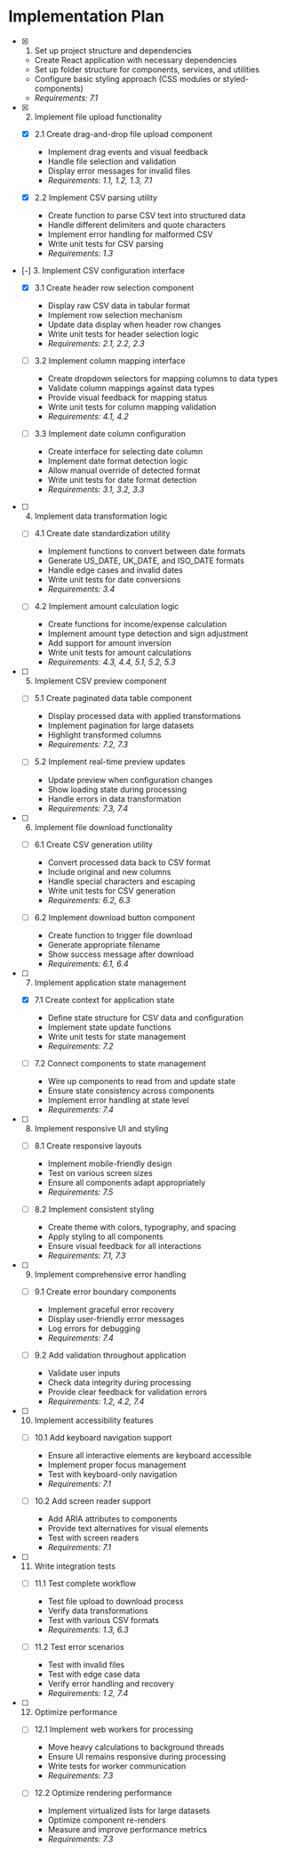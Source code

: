 # Implementation Plan

- [x] 1. Set up project structure and dependencies

  - Create React application with necessary dependencies
  - Set up folder structure for components, services, and utilities
  - Configure basic styling approach (CSS modules or styled-components)
  - _Requirements: 7.1_

- [x] 2. Implement file upload functionality

  - [x] 2.1 Create drag-and-drop file upload component

    - Implement drag events and visual feedback
    - Handle file selection and validation
    - Display error messages for invalid files
    - _Requirements: 1.1, 1.2, 1.3, 7.1_

  - [x] 2.2 Implement CSV parsing utility
    - Create function to parse CSV text into structured data
    - Handle different delimiters and quote characters
    - Implement error handling for malformed CSV
    - Write unit tests for CSV parsing
    - _Requirements: 1.3_

- [-] 3. Implement CSV configuration interface

  - [x] 3.1 Create header row selection component

    - Display raw CSV data in tabular format
    - Implement row selection mechanism
    - Update data display when header row changes
    - Write unit tests for header selection logic
    - _Requirements: 2.1, 2.2, 2.3_

  - [ ] 3.2 Implement column mapping interface

    - Create dropdown selectors for mapping columns to data types
    - Validate column mappings against data types
    - Provide visual feedback for mapping status
    - Write unit tests for column mapping validation
    - _Requirements: 4.1, 4.2_

  - [ ] 3.3 Implement date column configuration
    - Create interface for selecting date column
    - Implement date format detection logic
    - Allow manual override of detected format
    - Write unit tests for date format detection
    - _Requirements: 3.1, 3.2, 3.3_

- [ ] 4. Implement data transformation logic

  - [ ] 4.1 Create date standardization utility

    - Implement functions to convert between date formats
    - Generate US_DATE, UK_DATE, and ISO_DATE formats
    - Handle edge cases and invalid dates
    - Write unit tests for date conversions
    - _Requirements: 3.4_

  - [ ] 4.2 Implement amount calculation logic
    - Create functions for income/expense calculation
    - Implement amount type detection and sign adjustment
    - Add support for amount inversion
    - Write unit tests for amount calculations
    - _Requirements: 4.3, 4.4, 5.1, 5.2, 5.3_

- [ ] 5. Implement CSV preview component

  - [ ] 5.1 Create paginated data table component

    - Display processed data with applied transformations
    - Implement pagination for large datasets
    - Highlight transformed columns
    - _Requirements: 7.2, 7.3_

  - [ ] 5.2 Implement real-time preview updates
    - Update preview when configuration changes
    - Show loading state during processing
    - Handle errors in data transformation
    - _Requirements: 7.3, 7.4_

- [ ] 6. Implement file download functionality

  - [ ] 6.1 Create CSV generation utility

    - Convert processed data back to CSV format
    - Include original and new columns
    - Handle special characters and escaping
    - Write unit tests for CSV generation
    - _Requirements: 6.2, 6.3_

  - [ ] 6.2 Implement download button component
    - Create function to trigger file download
    - Generate appropriate filename
    - Show success message after download
    - _Requirements: 6.1, 6.4_

- [ ] 7. Implement application state management

  - [x] 7.1 Create context for application state

    - Define state structure for CSV data and configuration
    - Implement state update functions
    - Write unit tests for state management
    - _Requirements: 7.2_

  - [ ] 7.2 Connect components to state management
    - Wire up components to read from and update state
    - Ensure state consistency across components
    - Implement error handling at state level
    - _Requirements: 7.4_

- [ ] 8. Implement responsive UI and styling

  - [ ] 8.1 Create responsive layouts

    - Implement mobile-friendly design
    - Test on various screen sizes
    - Ensure all components adapt appropriately
    - _Requirements: 7.5_

  - [ ] 8.2 Implement consistent styling
    - Create theme with colors, typography, and spacing
    - Apply styling to all components
    - Ensure visual feedback for all interactions
    - _Requirements: 7.1, 7.3_

- [ ] 9. Implement comprehensive error handling

  - [ ] 9.1 Create error boundary components

    - Implement graceful error recovery
    - Display user-friendly error messages
    - Log errors for debugging
    - _Requirements: 7.4_

  - [ ] 9.2 Add validation throughout application
    - Validate user inputs
    - Check data integrity during processing
    - Provide clear feedback for validation errors
    - _Requirements: 1.2, 4.2, 7.4_

- [ ] 10. Implement accessibility features

  - [ ] 10.1 Add keyboard navigation support

    - Ensure all interactive elements are keyboard accessible
    - Implement proper focus management
    - Test with keyboard-only navigation
    - _Requirements: 7.1_

  - [ ] 10.2 Add screen reader support
    - Add ARIA attributes to components
    - Provide text alternatives for visual elements
    - Test with screen readers
    - _Requirements: 7.1_

- [ ] 11. Write integration tests

  - [ ] 11.1 Test complete workflow

    - Test file upload to download process
    - Verify data transformations
    - Test with various CSV formats
    - _Requirements: 1.3, 6.3_

  - [ ] 11.2 Test error scenarios
    - Test with invalid files
    - Test with edge case data
    - Verify error handling and recovery
    - _Requirements: 1.2, 7.4_

- [ ] 12. Optimize performance

  - [ ] 12.1 Implement web workers for processing

    - Move heavy calculations to background threads
    - Ensure UI remains responsive during processing
    - Write tests for worker communication
    - _Requirements: 7.3_

  - [ ] 12.2 Optimize rendering performance
    - Implement virtualized lists for large datasets
    - Optimize component re-renders
    - Measure and improve performance metrics
    - _Requirements: 7.3_
